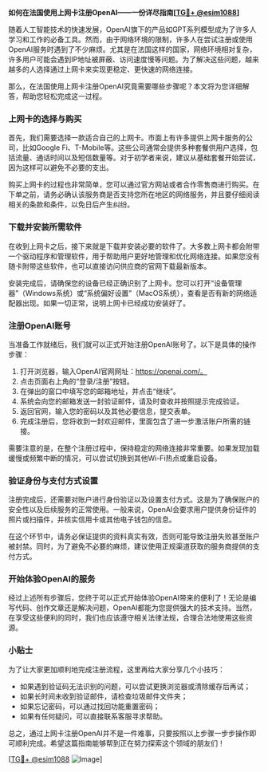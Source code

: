 **如何在法国使用上网卡注册OpenAI——一份详尽指南[[TG💪+ @esim1088](https://t.me/s/esim1088)]**

随着人工智能技术的快速发展，OpenAI旗下的产品如GPT系列模型成为了许多人学习和工作的必备工具。然而，由于网络环境的限制，许多人在尝试注册或使用OpenAI服务时遇到了不少麻烦。尤其是在法国这样的国家，网络环境相对复杂，许多用户可能会遇到IP地址被屏蔽、访问速度慢等问题。为了解决这些问题，越来越多的人选择通过上网卡来实现更稳定、更快速的网络连接。

那么，在法国使用上网卡注册OpenAI究竟需要哪些步骤呢？本文将为您详细解答，帮助您轻松完成这一过程。

### 上网卡的选择与购买

首先，我们需要选择一款适合自己的上网卡。市面上有许多提供上网卡服务的公司，比如Google Fi、T-Mobile等。这些公司通常会提供多种套餐供用户选择，包括流量、通话时间以及短信数量等。对于初学者来说，建议从基础套餐开始尝试，因为这样可以避免不必要的支出。

购买上网卡的过程也非常简单，您可以通过官方网站或者合作零售商进行购买。在下单之前，请务必确认该服务商是否支持您所在地区的网络服务，并且要仔细阅读相关的条款和条件，以免日后产生纠纷。

### 下载并安装所需软件

在收到上网卡之后，接下来就是下载并安装必要的软件了。大多数上网卡都会附带一个驱动程序和管理软件，用于帮助用户更好地管理和优化网络连接。如果您没有随卡附带这些软件，也可以直接访问供应商的官网下载最新版本。

安装完成后，请确保您的设备已经正确识别了上网卡。您可以打开“设备管理器”（Windows系统）或“系统偏好设置”（MacOS系统），查看是否有新的网络适配器出现。如果一切正常，说明上网卡已经成功安装好了。

### 注册OpenAI账号

当准备工作就绪后，我们就可以正式开始注册OpenAI账号了。以下是具体的操作步骤：

1. 打开浏览器，输入OpenAI官网网址：https://openai.com/。
2. 点击页面右上角的“登录/注册”按钮。
3. 在弹出的窗口中填写您的邮箱地址，并点击“继续”。
4. 系统会向您的邮箱发送一封验证邮件，请及时查收并按照提示完成验证。
5. 返回官网，输入您的密码以及其他必要信息，提交表单。
6. 完成注册后，您将收到一封欢迎邮件，里面包含了进一步激活账户所需的链接。

需要注意的是，在整个注册过程中，保持稳定的网络连接非常重要。如果发现加载缓慢或频繁中断的情况，可以尝试切换到其他Wi-Fi热点或重启设备。

### 验证身份与支付方式设置

注册完成后，还需要对账户进行身份验证以及设置支付方式。这是为了确保账户的安全性以及后续服务的正常使用。一般来说，OpenAI会要求用户提供身份证件的照片或扫描件，并核实信用卡或其他电子钱包的信息。

在这个环节中，请务必保证提供的资料真实有效，否则可能导致注册失败甚至账户被封禁。同时，为了避免不必要的麻烦，建议使用正规渠道获取的服务商提供的支付方式。

### 开始体验OpenAI的服务

经过上述所有步骤后，您终于可以正式开始体验OpenAI带来的便利了！无论是编写代码、创作文章还是解决问题，OpenAI都能为您提供强大的技术支持。当然，在享受这些便利的同时，我们也应该遵守相关法律法规，合理合法地使用这些资源。

### 小贴士

为了让大家更加顺利地完成注册流程，这里再给大家分享几个小技巧：

- 如果遇到验证码无法识别的问题，可以尝试更换浏览器或清除缓存后再试；
- 如果长时间未收到验证邮件，请检查垃圾邮件文件夹；
- 如果忘记密码，可以通过找回功能重置密码；
- 如果有任何疑问，可以直接联系客服寻求帮助。

总之，通过上网卡注册OpenAI并不是一件难事，只要按照以上步骤一步步操作即可顺利完成。希望这篇指南能够帮到正在努力探索这个领域的朋友们！

[[TG💪+ @esim1088](https://t.me/s/esim1088) ![Image](https://i.postimg.cc/4NQfJmqS/Snipaste-2025-05-13-00-14-12.png)]